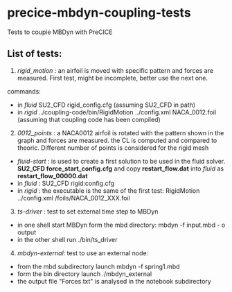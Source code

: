 # precice-mbdyn-coupling-tests
Tests to couple MBDyn with PreCICE

## List of tests:

1) *rigid_motion* : an airfoil is moved with specific pattern and forces are measured. First test, might be incomplete, better use the next one.

commands:
- in *fluid* SU2_CFD rigid_config.cfg   (assuming SU2_CFD in path)
- in *rigid* ../coupling-code/bin/RigidMotion ../config.xml NACA_0012.foil  (assuming that coupling code has been compiled)

2) *0012_points* : a NACA0012 airfoil is rotated with the pattern shown in the graph and forces are measured. the CL is computed and compared to theoric. Different number of points is considered for the rigid mesh

- *fluid-start* : is used to create a first solution to be used in the fluid solver. **SU2_CFD force_start_config.cfg** and copy **restart_flow.dat** into *fluid* as **restart_flow_00000.dat**
- in *fluid* :  SU2_CFD rigid:config.cfg 
- in *rigid* :  the executable is the same of the first test: RigidMotion ../config.xml /foils/NACA_0012_XXX.foil

3) *ts-driver* : test to set external time step to MBDyn

- in one shell start MBDyn form the mbd directory: mbdyn -f input.mbd - o output
- in the other shell run ./bin/ts_driver

4) *mbdyn-external*: test to use an external node:

- from the mbd subdirectory launch mbdyn -f spring1.mbd
- form the bin directory launch ./mbdyn_external
- the output file "Forces.txt" is analysed in the notebook subdirectory 
